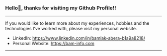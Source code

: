 ### Hello👋, thanks for visiting my Github Profile!!

-----------------------------------------------------------------------------------------------------------------------------------------------------------

If you would like to learn more about my experiences, hobbies and the technologies I've worked with, please visit my personal website.

<!-- - Personal Website: https://bam-info.com -->
- LinkedIn: https://www.linkedin.com/in/bamlak-abera-b1a9a8218/
- Personal Website: https://bam-info.com

-----------------------------------------------------------------------------------------------------------------------------------------------------------

